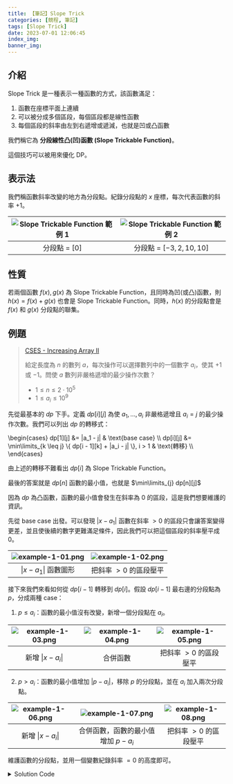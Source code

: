 ```yaml
---
title: 【筆記】Slope Trick
categories: [競程, 筆記]
tags: [Slope Trick]
date: 2023-07-01 12:06:45
index_img:
banner_img:
---
```


## 介紹

Slope Trick 是一種表示一種函數的方式，該函數滿足：

1. 函數在座標平面上連續
2. 可以被分成多個區段，每個區段都是線性函數
3. 每個區段的斜率由左到右遞增或遞減，也就是凹或凸函數

我們稱它為 **分段線性凸(凹)函數 \(Slope Trickable Function\)**。

這個技巧可以被用來優化 DP。

## 表示法

我們稱函數斜率改變的地方為分段點。紀錄分段點的 $x$ 座標，每次代表函數的斜率 $+1$。

| ![Slope Trickable Function 範例 1](slope-trickable-function-1.png) | ![Slope Trickable Function 範例 2](slope-trickable-function-2.png) |
| :----: | :----: |
| 分段點 = $[0]$ | 分段點 = $[-3, 2, 10, 10]$ |

## 性質

若兩個函數 $f(x), g(x)$ 為 Slope Trickable Function，且同時為凹(或凸)函數，則 $h(x) = f(x) + g(x)$ 也會是 Slope Trickable Function。同時，$h(x)$ 的分段點會是 $f(x)$ 和 $g(x)$ 分段點的聯集。

## 例題

> [CSES - Increasing Array II](https://cses.fi/problemset/task/2132)
>
> 給定長度為 $n$ 的數列 $a$，每次操作可以選擇數列中的一個數字 $a_i$，使其 $+1$ 或 $-1$。問使 $a$ 數列非嚴格遞增的最少操作次數？
>
> - $1 \leq n \leq 2 \cdot 10^5$
> - $1 \leq a_i \leq 10^9$

先從最基本的 $dp$ 下手。定義 $dp[i][j]$ 為使 $a_1, \dots, a_i$ 非嚴格遞增且 $a_i = j$ 的最少操作次數。我們可以列出 $dp$ 的轉移式：

\begin{cases}
dp[1][j] &= |a_1 - j| & \text{base case} \\\\
dp[i][j] &= \min\limits_{k \leq j} \\{ dp[i - 1][k] + |a_i - j| \\}, i > 1 & \text{轉移} \\\\
\end{cases}

由上述的轉移不難看出 $dp[i]$ 為 Slope Trickable Function。

最後的答案就是 $dp[n]$ 函數的最小值，也就是 $\min\limits_{j} dp[n][j]$

因為 $dp$ 為凸函數，函數的最小值會發生在斜率為 $0$ 的區段，這是我們想要維護的資訊。

先從 base case 出發。可以發現 $|x - a_1|$ 函數在斜率 $> 0$ 的區段只會讓答案變得更差，並且使後續的數字更難滿足條件，因此我們可以把這個區段的斜率壓平成 $0$。

| ![example-1-01.png](example-1-01.png) | ![example-1-02.png](example-1-02.png) |
| :----: | :----: |
| $\|x - a_1\|$ 函數圖形 | 把斜率 $> 0$ 的區段壓平 |

接下來我們來看如何從 $dp[i - 1]$ 轉移到 $dp[i]$。假設 $dp[i - 1]$ 最右邊的分段點為 $p$，分成兩種 case：

1. $p \leq a_i$：函數的最小值沒有改變，新增一個分段點在 $a_i$。

| ![example-1-03.png](example-1-03.png) | ![example-1-04.png](example-1-04.png) | ![example-1-05.png](example-1-05.png) |
| :----: | :----: | :----: |
| 新增 $\|x - a_i\|$ | 合併函數 | 把斜率 $> 0$ 的區段壓平 |

2. $p > a_i$：函數的最小值增加 $|p - a_i|$，移除 $p$ 的分段點，並在 $a_i$ 加入兩次分段點。

| ![example-1-06.png](example-1-06.png) | ![example-1-07.png](example-1-07.png) | ![example-1-08.png](example-1-08.png) |
| :----: | :----: | :----: |
| 新增 $\|x - a_i\|$ | 合併函數，函數的最小值增加 $p - a_i$ | 把斜率 $> 0$ 的區段壓平 |

維護函數的分段點，並用一個變數紀錄斜率 $= 0$ 的高度即可。

<details><summary>Solution Code</summary>
```cpp
#include <bits/stdc++.h>
using namespace std;

int main() {
	ios::sync_with_stdio(false);
	cin.tie(0);
	int n;
	cin >> n;
	priority_queue<int> pq;
	long long ans = 0;
	for(int i = 0; i < n; i++) {
		int x;
		cin >> x;
		if(pq.empty() || x > pq.top()) {
			pq.push(x);
		} else {
			ans += pq.top() - x;
			pq.pop();
			pq.push(x);
			pq.push(x);
		}
	}
	cout << ans << "\n";
	return 0;
}
```
</details>

## Exercises

- [CF 713C - Sonya and Problem Wihtout a Legend](https://codeforces.com/contest/713/problem/C)
- [ARC070 E - NarrowRectangles](https://atcoder.jp/contests/arc070/tasks/arc070_c)

## References

- [https://codeforces.com/blog/entry/47094?#comment-315161](https://codeforces.com/blog/entry/47094?#comment-315161)
- [maspypy - Slope Trick](https://maspypy.com/slope-trick-1-%E8%A7%A3%E8%AA%AC%E7%B7%A8)
